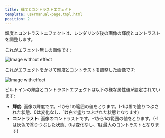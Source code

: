 ```yaml
---
title: 輝度とコントラストエフェクト
template: usermanual-page.tmpl.html
position: 2
---
```


輝度とコントラストエフェクトは、レンダリング後の画像の輝度とコントラストを調整します。

これがエフェクト無しの画像です:

<img alt="Image without effect" src="/images/platform/posteffects/without_effects.png"></img>

これがエフェクトをかけて輝度とコントラストを調整した画像です:

<img alt="Image with effect" src="/images/platform/posteffects/with_brightness_contrast.png"></img>

ビルトインの輝度とコントラストエフェクトは以下の様な属性値が設定されています:
* **輝度**: 画像の輝度です。-1から1の範囲の値をとります。(-1は黒で塗りつぶされた状態、0は変化なし、1は白で塗りつぶされた状態となります)
* **コントラスト**: 画像のコントラストです。-1から1の範囲の値をとります。(-1は灰色で塗りつぶした状態、0は変化なし、1は最大のコントラストとなります)

